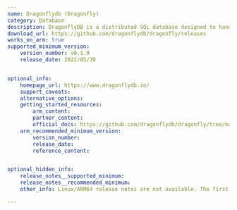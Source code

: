 ```yaml
---
name: Dragonflydb (Dragonfly)
category: Database
description: DragonflyDB is a distributed SQL database designed to handle complex analytical tasks with high efficiency and scalability. It supports real-time analytics using ACID transactions, making it easy to query and process large amounts of data effectively.
download_url: https://github.com/dragonflydb/dragonfly/releases
works_on_arm: true
supported_minimum_version:
    version_number: v0.1.0
    release_date: 2022/05/30


optional_info:
    homepage_url: https://www.dragonflydb.io/
    support_caveats:
    alternative_options:
    getting_started_resources:
        arm_content:
        partner_content:
        official_docs: https://github.com/dragonflydb/dragonfly/tree/main/docs/quick-start
    arm_recommended_minimum_version:
        version_number:
        release_date:
        reference_content:


optional_hidden_info:
    release_notes__supported_minimum:
    release_notes__recommended_minimum:
    other_info: Linux/ARM64 release notes are not available. The first Linux/ARM64 tar is available in version v[0.1.0](https://github.com/dragonflydb/dragonfly/releases/tag/v0.1.0).

---
```

